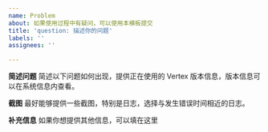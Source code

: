 ```yaml
---
name: Problem
about: 如果使用过程中有疑问，可以使用本模板提交
title: 'question: 描述你的问题'
labels: ''
assignees: ''

---
```


**简述问题**
简述以下问题如何出现，提供正在使用的 Vertex 版本信息，版本信息可以在系统信息内查看。

**截图**
最好能够提供一些截图，特别是日志，选择与发生错误时间相近的日志。

**补充信息**
如果你想提供其他信息，可以填在这里
